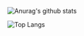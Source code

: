 

 ![Anurag's github stats](https://github-readme-stats.vercel.app/api?username=sesame55&theme=vue-dark&show_icons=true) 

![Top Langs](https://github-readme-stats.vercel.app/api/top-langs/?username=sesame55&theme=vue-dark&layout=compact)


<!--
**sesame55/sesame55** is a ✨ _special_ ✨ repository because its `README.md` (this file) appears on your GitHub profile.

Here are some ideas to get you started:

- 🔭 I’m currently working on ...
- 🌱 I’m currently learning ...
- 👯 I’m looking to collaborate on ...
- 🤔 I’m looking for help with ...
- 💬 Ask me about ...
- 📫 How to reach me: ...
- 😄 Pronouns: ...
- ⚡ Fun fact: ...
-->
